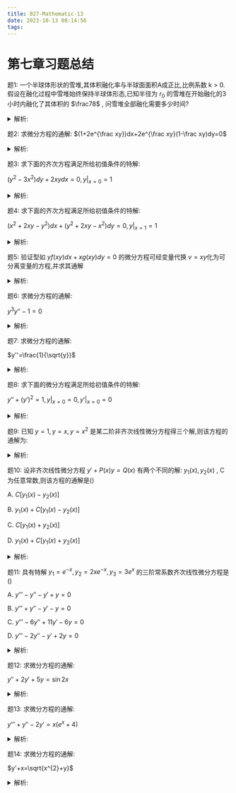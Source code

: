 ```yaml
---
title: 027-Mathematic-13
date: 2023-10-13 08:14:56
tags:
---
```


# 第七章习题总结

题1: 一个半球体形状的雪堆,其体积融化率与半球面面积A成正比,比例系数 k > 0. 假设在融化过程中雪堆始终保持半球体形态,已知半径为 $r_{0}$ 的雪堆在开始融化的3小时内融化了其体积的 $\frac78$ , 问雪堆全部融化需要多少时间?

<details>

<summary>解析:</summary>

设雪堆在时刻t的体积为 $V=\frac23\pi r^{3}$ , 侧面积 $S=2\pi r^{2}$ .

由题设可知:

$\frac{dV}{dt}=2\pi r^{2}\frac{dr}{dt}=-kS=-2\pi kr^{2}$ .

$\therefore \frac{dr}{dt}=-k$ .

两边积分得: $r=-kt +C$

由 $r|_{t=0}=r_{0}$ 得: 

$C=r_{0}, r=r_{0} - kt$

由 $V|_{t=3}=\frac18V|_{t=0}$

即: $\frac23\pi (r_{0}-3k)^{3}=\frac18\cdot\frac23\pi r_{0}^3$

得 $k=\frac16 r_{0}$

从而: $r=r_{0}-\frac16 r_{0}t$

令 $r=0$ 得 t=6

$\therefore$ 全部融化需要6小时

</details>

题2: 求微分方程的通解: $(1+2e^{\frac xy})dx+2e^{\frac xy}(1-\frac xy)dy=0$

<details>

<summary>解析:</summary>

令 $u=\frac xy$ , $\therefore x=uy, \frac{dx}{dy}=u+y\frac{du}{dy}$

代入原方程得:

$u+y\frac{du}{dy}=\frac{2e^{u}(u-1)}{1+2e^{u}}$

$\therefore y\frac{du}{dy}=-\frac{u+2e^{u}}{1+2e^{u}}$

$\therefore \frac{(1+2e^{u})du}{u+2e^{u}}=-\frac{dy}{y}$

两边积分得:

$\ln|u+2e^{u}|+\ln y=\ln C_{1}$

即 $y(u+2e^{u})=\pm C_{1}$

将 $u=\frac xy$ 代入上式得通解:

$x+2ye^{\frac xy}=C$

思路: 同样是齐次方程,有时也要考虑到 $\frac xy$ 的应用

</details>

题3: 求下面的齐次方程满足所给初值条件的特解:

$(y^{2}-3x^{2})dy+2xydx=0, y|_{x=0}=1$

<details>

<summary>解析:</summary>

原方程可写成: 

$1-3\frac{x^{2}}{y^{2}}+2\frac xy\frac{dx}{dy}=0$

令 $u=\frac xy$

$\therefore x=yu, \frac{dx}{dy}=u+y\frac{du}{dy}$

$\therefore$ 原方程化为:

$1-3u^{2}+2u(u+y\frac{du}{dy})=0$

分离变量得:

$\frac{2u}{u^{2}-1}du=\frac{dy}{y}$

两边积分得:

$\ln|u^{2}-1|=\ln|y|+\ln C_{1}$

$\therefore u^{2}-1=Cy$

代入 $u=\frac xy$得:

$x^{2}-y^2=Cy^{3}$

$\because x=0,y=0$

得 $C=-1$

$\therefore$ 特解为:

$y^{3}=y^{2}-x^{2}$

思路: 同样是齐次方程,有时也要考虑到 $\frac xy$ 的应用

</details>

题4: 求下面的齐次方程满足所给初值条件的特解:

$(x^{2}+2xy-y^{2})dx+(y^{2}+2xy-x^{2})dy=0, y|_{x=1}=1$

<details>

<summary>解析:</summary>

$\frac{dy}{dx}=\frac{y^{2}-2xy-x^{2}}{y^{2}+2xy-x^{2}}=\frac{(\frac yx)^{2}-2\frac yx-1}{(\frac yx)^{2}+2\frac yx-1}$

令 $\frac yx=u, \therefore y=xu, \frac{dy}{dx}=u+x\frac{du}{dx}$

$\therefore u+x\frac{du}{dx}=\frac{u^{2}-2u-1}{u^{2}+2u-1}$

$\therefore x\frac{du}{dx}=\frac{u^{2}-2u-1-u^{3}-2u^{2}+u}{u^{2}+2u-1}$

$\therefore -\frac{u^{2}+2u-1}{u^{3}+u^{2}+u+1}du=\frac{dx}{x}$

两边积分得:

$\int\frac{1-2u-u^{2}}{u^{3}+u^{2}+u+1}du$

$=\int\frac{1-2u-u^{2}}{(u+1)(u^{2}+1)}du$

$=\int(\frac{1}{u+1}-\frac{2u}{u^{2}+1})du$

$=\ln\frac{|u+1|}{u^{2}+1}$

$\therefore \ln\frac{|u+1|}{u^{2}+1}=\ln|x|+\ln C$

$\therefore \frac{u+1}{u^{2}+1}=Cx$

代入 $u=\frac yx$ 得:

$\frac{y+x}{y^{2}+x^{2}}=C$

代入初值得: C=1

$\therefore \frac{y+x}{y^{2}+x^{2}}=1$

思路: 回忆一下解多项式积分时候的待定系数法

</details>

题5: 验证型如 $yf(xy)dx+xg(xy)dy=0$ 的微分方程可经变量代换 $v=xy$化为可分离变量的方程,并求其通解

<details>

<summary>解析:</summary>

由 $v=xy$ , 即 $y=\frac vx, dy=\frac{xdv-vdx}{x^{2}}$

首先将原方程两端同乘x得:

$xyf(xy)dx + x^{2}g(xy)dy=0$

并将 $v=xy, dy=\frac{xdv-vdx}{x^{2}}$ 代入上式得:

$vf(v)dx+g(v)(xdv-vdx)=0$

可分离变量得:

$\frac{g(v)dv}{v[f(v)-g(v)]}+\frac{dx}{x}=0$

两边积分得:

$\int\frac{g(v)dv}{v[f(v)-g(v)]}+\ln|x|=C$

代入 $v=xy$ 后, 便是原方程的通解

思路： 首先要想到原方程同乘x,然后接下来转化慢慢分离变量即可.

</details>

题6: 求微分方程的通解:

$y^{3}y''-1=0$

<details>

<summary>解析:</summary>

令 $y'=p, y''=p\frac{dp}{dy}$

代入原方程得:

$y^{3}\cdot p\frac{dp}{dy}-1=0$

$\therefore pdp=\frac{dy}{y^{3}}$

两边积分得:

$p^{2}=-\frac{1}{y^2}+C_{1}$

$\therefore y'=\pm\sqrt{C_{1}-\frac{1}{y^{2}}}=\pm\frac{1}{|y|}\sqrt{C_{1}y^{2}-1}$ (积分转化的关键)

分离变量得:

$\frac{|y|dy}{\sqrt{C_{1}y^{2}-1}}=\pm\int dx$

由于 $|y|=y\cdot sgn(y)$

其中 $sgn(y)=\begin{cases} 1, & \text{y ≥ 0 } \\ \\ -1, & \text{y < 0} \end{cases}$

应用到两端积分得:

$sgn(y)\int\frac{ydy}{\sqrt{C_{1}y^{2}-1}}=\pm\int dx$

$\therefore sgn(y)\int\frac{ydy}{\sqrt{C_{1}y^{2}-1}}=\pm C_{1}x+C_{2}$

两边平方得:

$C_{1}y^{2}-1=(C_{1}x+C_{2})^{2}$

思路: 抽出 $\frac 1y$ 对于接下来积分很重要,不然很难解开; 然后还有sgn函数的应用

</details>

题7: 求微分方程的通解:

$y''=\frac{1}{\sqrt{y}}$

<details>

<summary>解析:</summary>

令 $y'=p, y''=p\frac{dp}{dy}$

$\therefore p\frac{dp}{dy}=\frac {1}{\sqrt{y}}$

分离变量并两边积分得:

$p^{2}=4\sqrt{y}+C_{1}$

$\therefore \frac{dy}{dx}=\pm\sqrt{4\sqrt{y}+C_{1}}$

分离变量求积分, 先求左边:

$\int\frac{dy}{\sqrt{4\sqrt{y}+C_{1}}}$

$=\int\frac{2\sqrt{y}d(\sqrt{y})}{\sqrt{4\sqrt{y}+C_{1}}}$

令 $u=\sqrt{y}$

$\therefore$ 原式

$=2\int\frac{ud(u)}{\sqrt{4u+C_{1}}}$

$=\frac 12\int\frac{4u+C_{1}-C_{1}}{\sqrt{4u+C_{1}}}dx$

$=\frac 12 \int\sqrt{4u+C_{1}}d(u)-\frac 12\int\frac{1}{\sqrt{4u+C_{1}}}d(u)$

接下来代入积分公式即可

思路: 难点在于 $\sqrt{\sqrt{y}}$ 如何处理

</details>

题8: 求下面的微分方程满足所给初值条件的特解:

$y''+(y')^{2}=1, y|_{x=0}=0, y'|_{x=0}=0$

<details>

<summary>解析: </summary>

令 $y'=p, y''=p\frac{dp}{dy}$

代入原方程得:

$p\frac{dp}{dy}+p^{2}=1$

分离变量得:

$\frac{pdp}{1-p^{2}}=dy$

两边积分得:

$-\frac 12\ln(1-p^{2})=y+ C_{1}$

而由 $y=0,y'=0$ 得: $C_{1}=0$

$\therefore p=\pm\sqrt{1-e^{-2y}}$

再分离变量得:

$\frac{dy}{\sqrt{1-e^{-2y}}}=\pm x$

两边积分,求左边积分:

$\int\frac{dy}{\sqrt{1-e^{-2y}}}$

$=\int\frac{d(e^{y})}{\sqrt{e^{2y}-1}}$

$=\ln(e^{y}+\sqrt{e^{2y}-1})$

$\therefore \ln(e^{y}+\sqrt{e^{2y}-1})=\pm x + C_{2}$

由 y=0, x=0 得: $C_{2}=0$

$\therefore$ 特解为:

$e^{y} = \frac{e^{x}+e^{-x}}{2}$

</details>

题9: 已知 $y=1,y=x,y=x^{2}$ 是某二阶非齐次线性微分方程得三个解,则该方程的通解为:

<details>

<summary>解析:</summary>

由叠加原理知 $x-1$ 与 $x^{2}-1$ 是非齐次方程对应的齐次方程的解, 且它们是线性无关的, 于是根据线性方程通解结构得: 

$y=C_{1}(x-1)+C_{2}(x^{2}-1) +1$

</details>

题10: 设非齐次线性微分方程 $y'+P(x)y=Q(x)$ 有两个不同的解: $y_{1}(x), y_{2}(x)$ , C为任意常数,则该方程的通解是()

A. $C[y_{1}(x)-y_{2}(x)]$

B. $y_{1}(x)+ C[y_{1}(x)-y_{2}(x)]$

C. $C[y_{1}(x)+y_{2}(x)]$

D. $y_{1}(x)+ C[y_{1}(x)+y_{2}(x)]$

<details>

<summary>解析:</summary>

$y_{1}(x)-y_{2}(x)$ 是对应的齐次方程 $y'+P(x)y=0$ 的非零解。

从而由线性微分方程解的性质定理知 $C[y_{1}(x)-y_{2}(x)]$ 是齐次方程的通解,再由非齐次线性方程解的结构定理知:

$y_{1}(x)+ C[y_{1}(x)-y_{2}(x)]$ 是原方程的解

</details>

题11: 具有特解 $y_{1}=e^{-x}, y_{2}=2xe^{-x}, y_{3}=3e^{x}$ 的三阶常系数齐次线性微分方程是()

A. $y'''-y''-y'+y=0$

B. $y'''+y''-y'-y=0$

C. $y'''-6y''+11y'-6y=0$

D. $y'''-2y''-y'+2y=0$

<details>

<summary>解析:</summary>

由题意知: $r=-1,-1,1$ 为所求齐次线性微分方程对应的特征方程的3个根, 而 $(r+1)^{2}(r-1)=r^{3}+r^{2}-r-1$

</details>

题12: 求微分方程的通解:

$y''+2y'+5y=\sin 2x$

<details>

<summary>解析:</summary>

先求齐次方程:

$\because r^{2}+2r+5=0$

解得: $r=\frac{-2\pm \sqrt{-16}}{2} = -1\pm2i$

$\therefore Y=e^{-x}(C_{1}\cos 2x+C_{2}\sin 2x)$

再看 $\sin 2x, \lambda=0,\omega=2$

$\because \lambda \pm\omega i$ 不是特征方程的根

$\therefore k=0$

$\therefore y^{*}=A\cos 2x+B\sin 2x$

代入原方程得:

$(A+4B)\cos 2x+(B-4A)\sin 2x=\sin 2x$

比较系数得:

$\begin{cases} A+4B=0 & \\ \\ B-4A=1 \end{cases}$

得: $A=-\frac {4}{17}, B=\frac {1}{17}$

$\therefore y=Y+y^{*}$

</details>

题13: 求微分方程的通解:

$y'''+y''-2y'=x(e^{x}+4)$

<details>

<summary>解析: </summary>

先解齐次方程:

$r^{3}+r^{2}-2r=0$

得: $r_{1}=0, r_{2}=1, r_{3}=-2$

$\therefore Y=C_{1}+C_{2}e^{x}+C_{3}e^{-2x}$

然后将原方程右端进行分解:

对于方程 $y'''+y''-2y'=xe^{x}$

$\because f_{1}(x)=xe^{x}$ , 其中 $\lambda =1$ 是特征方程中的一个单根.

故令 $y_{1}^{*}=x(A_{1}x+B_{1})e^{x}$

代入上式并消去 $e^{x}$ 得:

$6A_{1}x+8A_{1}+3B_{1}=x$ , 比较系数得:

$\begin{cases} 6A_{1}=1 & \\ \\ 8A_{1}+3B_{1}=0 \end{cases}$

得 $y_{1}^{*}=(\frac 16 x^{2}-\frac 49x)e^{x}$

对于方程 $y'''+y''-2y'=4x$ 

$\because f_{2}(x)=4x,$ 其中 $\lambda=0$ 是特征方程的一个单根

故令 $y_{2}^{*}=x(A_{2}x+B_{2})$

代入方程得: 

$-4A_{2}x+2A_{2}-2B_{2}=4x$

待定系数法解得: $A_{2}=-1, B_{2}=-1$

$\therefore y_{2}^{*}=-x^{2}-x$

根据线性方程解的叠加原理知:

$y^{*} = y_{1}^{*}+ y_{2}^{*}$ 是原方程特解

$\therefore y=Y+y^{*}$

</details>

题14: 求微分方程的通解:

$y'+x=\sqrt{x^{2}+y}$

<details>

<summary>解析: </summary>

令 $\sqrt{x^{2}+y}=u$

$\therefore y=u^{2}-x, y'=2uu'-2x$

$\therefore 2uu'-2x+x=u$

$\therefore\frac{du}{dx}-\frac 12(\frac xu) = \frac {1}{2}$

再令 $\frac {u}{x}=v, \frac{du}{dx}=v+x\frac{dv}{dx}$

原方程化为:

$v+x\frac{dv}{dx}-\frac{1}{2v}=\frac 12$

分离变量得:

$\frac{vdv}{2v^{2}-v-1}=-\frac{1}{2}\frac{dx}{x}$

两边积分得:

$\frac 13[\ln|v-1|+\frac 12\ln|2v-1|]=-\frac 12\ln|x| +C_{1}$

即:

$(v-1)^{2}(2v-1)x^{3}=C_{2}$

代入 $v=\frac uv$ 得:

$2u^{3}-3xu^{2}+x^{3}=C_{2}$

再代入 $v=\frac{u}{x}$ 得原方程通解:

$2(x^{2}+y)^{\frac 32}=x^{3}+\frac 23xy+C(C=\frac 12C_{2})$

</details>


